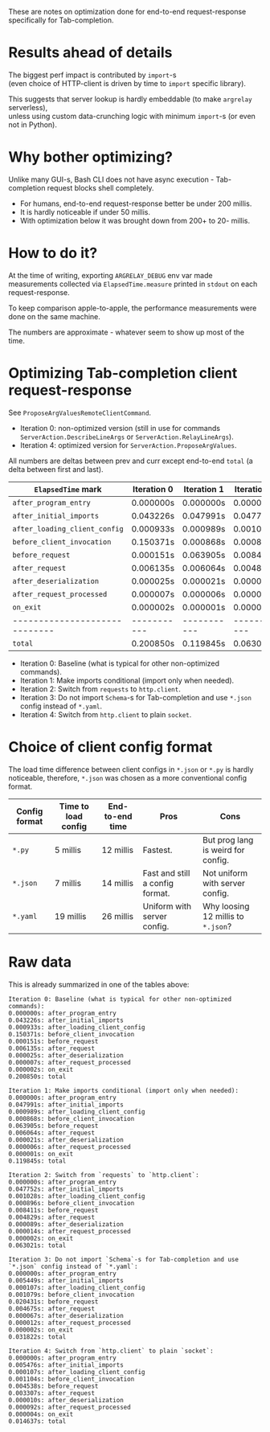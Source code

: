 
These are notes on optimization done for end-to-end request-response specifically for Tab-completion.

# Results ahead of details

The biggest perf impact is contributed by `import`-s</br>
(even choice of HTTP-client is driven by time to `import` specific library).

This suggests that server lookup is hardly embeddable (to make `argrelay` serverless),</br>
unless using custom data-crunching logic with minimum `import`-s (or even not in Python).

# Why bother optimizing?

Unlike many GUI-s, Bash CLI does not have async execution -
Tab-completion request blocks shell completely.  

*   For humans, end-to-end request-response better be under 200 millis.
*   It is hardly noticeable if under 50 millis.
*   With optimization below it was brought down from 200+ to 20- millis.

# How to do it?

At the time of writing, exporting `ARGRELAY_DEBUG` env var made
measurements collected via `ElapsedTime.measure` printed in `stdout` on each request-response.

To keep comparison apple-to-apple, the performance measurements were done on the same machine.

The numbers are approximate - whatever seem to show up most of the time.

# Optimizing Tab-completion client request-response

See `ProposeArgValuesRemoteClientCommand`.

*   Iteration 0: non-optimized version (still in use for commands `ServerAction.DescribeLineArgs` or `ServerAction.RelayLineArgs`).
*   Iteration 4: optimized version for `ServerAction.ProposeArgValues`.

All numbers are deltas between prev and curr except end-to-end `total` (a delta between first and last).

| `ElapsedTime` mark            | Iteration 0 | Iteration 1 | Iteration 2 | Iteration 3 | Iteration 4 |
|-------------------------------|-------------|-------------|-------------|-------------|-------------|
| `after_program_entry`         | 0.000000s   | 0.000000s   | 0.000000s   | 0.000000s   | 0.000000s   |
| `after_initial_imports`       | 0.043226s   | 0.047991s   | 0.047752s   | 0.005449s   | 0.005476s   |
| `after_loading_client_config` | 0.000933s   | 0.000989s   | 0.001028s   | 0.000107s   | 0.000107s   |
| `before_client_invocation`    | 0.150371s   | 0.000868s   | 0.000896s   | 0.001079s   | 0.001104s   |
| `before_request`              | 0.000151s   | 0.063905s   | 0.008411s   | 0.020431s   | 0.004538s   |
| `after_request`               | 0.006135s   | 0.006064s   | 0.004829s   | 0.004675s   | 0.003307s   |
| `after_deserialization`       | 0.000025s   | 0.000021s   | 0.000089s   | 0.000067s   | 0.000010s   |
| `after_request_processed`     | 0.000007s   | 0.000006s   | 0.000014s   | 0.000012s   | 0.000092s   |
| `on_exit`                     | 0.000002s   | 0.000001s   | 0.000002s   | 0.000002s   | 0.000004s   |
| ----------------------------- | ----------- | ----------- | ----------- | ----------- | ----------- |
| `total`                       | 0.200850s   | 0.119845s   | 0.063021s   | 0.031822s   | 0.014637s   |

*   Iteration 0: Baseline (what is typical for other non-optimized commands).
*   Iteration 1: Make imports conditional (import only when needed).
*   Iteration 2: Switch from `requests` to `http.client`.
*   Iteration 3: Do not import `Schema`-s for Tab-completion and use `*.json` config instead of `*.yaml`.
*   Iteration 4: Switch from `http.client` to plain `socket`.

# Choice of client config format

The load time difference between client configs in `*.json` or `*.py` is hardly noticeable,
therefore, `*.json` was chosen as a more conventional config format.

| Config format | Time to load config | End-to-end time | Pros                            | Cons                               |
|---------------|---------------------|-----------------|---------------------------------|------------------------------------|
| `*.py`        | 5 millis            | 12 millis       | Fastest.                        | But prog lang is weird for config. |
| `*.json`      | 7 millis            | 14 millis       | Fast and still a config format. | Not uniform with server config.    |
| `*.yaml`      | 19 millis           | 26 millis       | Uniform with server config.     | Why loosing 12 millis to `*.json`? |

# Raw data

This is already summarized in one of the tables above:

```
Iteration 0: Baseline (what is typical for other non-optimized commands):
0.000000s: after_program_entry
0.043226s: after_initial_imports
0.000933s: after_loading_client_config
0.150371s: before_client_invocation
0.000151s: before_request
0.006135s: after_request
0.000025s: after_deserialization
0.000007s: after_request_processed
0.000002s: on_exit
0.200850s: total

Iteration 1: Make imports conditional (import only when needed):
0.000000s: after_program_entry
0.047991s: after_initial_imports
0.000989s: after_loading_client_config
0.000868s: before_client_invocation
0.063905s: before_request
0.006064s: after_request
0.000021s: after_deserialization
0.000006s: after_request_processed
0.000001s: on_exit
0.119845s: total

Iteration 2: Switch from `requests` to `http.client`:
0.000000s: after_program_entry
0.047752s: after_initial_imports
0.001028s: after_loading_client_config
0.000896s: before_client_invocation
0.008411s: before_request
0.004829s: after_request
0.000089s: after_deserialization
0.000014s: after_request_processed
0.000002s: on_exit
0.063021s: total

Iteration 3: Do not import `Schema`-s for Tab-completion and use `*.json` config instead of `*.yaml`:
0.000000s: after_program_entry
0.005449s: after_initial_imports
0.000107s: after_loading_client_config
0.001079s: before_client_invocation
0.020431s: before_request
0.004675s: after_request
0.000067s: after_deserialization
0.000012s: after_request_processed
0.000002s: on_exit
0.031822s: total

Iteration 4: Switch from `http.client` to plain `socket`:
0.000000s: after_program_entry
0.005476s: after_initial_imports
0.000107s: after_loading_client_config
0.001104s: before_client_invocation
0.004538s: before_request
0.003307s: after_request
0.000010s: after_deserialization
0.000092s: after_request_processed
0.000004s: on_exit
0.014637s: total
```
